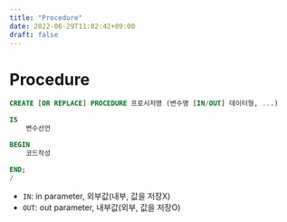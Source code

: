 ```yaml
---
title: "Procedure"
date: 2022-06-29T11:02:42+09:00
draft: false
---
```


# Procedure

```sql
CREATE [OR REPLACE] PROCEDURE 프로시저명 (변수명 [IN/OUT] 데이터형, ...)

IS
    변수선언

BEGIN
    코드작성

END;
/
```

- `IN`: in parameter, 외부값(내부, 값을 저장X)
- `OUT`: out parameter, 내부값(외부, 값을 저장O)